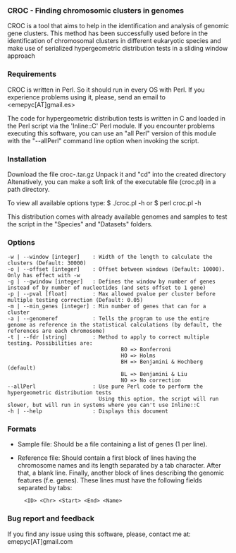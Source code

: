 

### CROC - Finding chromosomic clusters in genomes

CROC is a tool that aims to help in the identification and analysis
of genomic gene clusters. This method has been successfully used before in the
identification of chromosomal clusters in different eukaryotic species and make
use of serialized hypergeometric distribution tests in a sliding window approach



### Requirements

CROC is written in Perl. So it should run in every OS with Perl. If you experience
problems using it, please, send an email to <emepyc[AT]gmail.es>

The code for hypergeometric distribution tests is written in C and loaded in the
Perl script via the 'Inline::C' Perl module. If you encounter problems executing this
software, you can use an "all Perl" version of this module with the "--allPerl"
command line option when invoking the script.


### Installation


Download the file croc-<VERSION>.tar.gz
Unpack it and "cd" into the created directory
Altenatively, you can make a soft link of the executable file (croc.pl) in a path directory.

To view all available options type:
$ ./croc.pl -h
or
$ perl croc.pl -h

This distribution comes with already available genomes and samples to test the script in the
"Species" and "Datasets" folders.


### Options

```
-w | --window [integer]    : Width of the length to calculate the clusters (Default: 30000)
-o | --offset [integer]    : Offset between windows (Default: 10000). Only has effect with -w
-g | --gwindow [integer]   : Defines the window by number of genes instead of by number of nucleotides (and sets offset to 1 gene)
-p | --pval [float]        : Max allowed pvalue per cluster before multiple testing correction (Default: 0.05)
-m | --min_genes [integer] : Min number of genes that can for a cluster
-a | --genomeref           : Tells the program to use the entire genome as reference in the statistical calculations (by default, the references are each chromosome)
-t | --fdr [string]        : Method to apply to correct multiple testing. Possibilities are:
                                    BO => Bonferroni
                                    HO => Holms
                                    BH => Benjamini & Hochberg (default)
                                    BL => Benjamini & Liu
                                    NO => No correction
--allPerl                  : Use pure Perl code to perform the hypergeometric distribution tests
                             Using this option, the script will run slower, but will run in systems where you can't use Inline::C
-h | --help                : Displays this document
```


### Formats


+ Sample file: Should be a file containing a list of genes (1 per line).
+ Reference file: Should contain a first block of lines having the chromosome names and its length separated by a tab character. After that, a blank line.
Finally, another block of lines describing the genomic features (f.e. genes). These lines must have the following fields separated by tabs:

        <ID> <Chr> <Start> <End> <Name>



### Bug report and feedback

If you find any issue using this software, please, contact me at:
emepyc[AT]gmail.com
